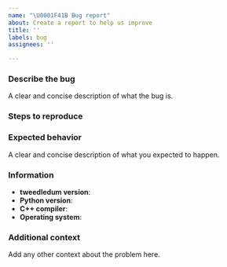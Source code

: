 ```yaml
---
name: "\U0001F41B Bug report"
about: Create a report to help us improve
title: ''
labels: bug
assignees: ''

---
```


### Describe the bug
A clear and concise description of what the bug is.

### Steps to reproduce

### Expected behavior
A clear and concise description of what you expected to happen.

### Information
- **tweedledum version**:
- **Python version**:
- **C++ compiler**:
- **Operating system**:

### Additional context
Add any other context about the problem here.
